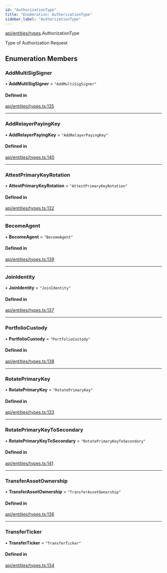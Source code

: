 ```yaml
---
id: "AuthorizationType"
title: "Enumeration: AuthorizationType"
sidebar_label: "AuthorizationType"
---
```


[api/entities/types](../../../../../modules/API/Entities/Types/Types.md).AuthorizationType

Type of Authorization Request

## Enumeration Members

### AddMultiSigSigner

• **AddMultiSigSigner** = ``"AddMultiSigSigner"``

#### Defined in

[api/entities/types.ts:135](https://github.com/PolymeshAssociation/polymesh-sdk/blob/fbf6882d0/src/api/entities/types.ts#L135)

___

### AddRelayerPayingKey

• **AddRelayerPayingKey** = ``"AddRelayerPayingKey"``

#### Defined in

[api/entities/types.ts:140](https://github.com/PolymeshAssociation/polymesh-sdk/blob/fbf6882d0/src/api/entities/types.ts#L140)

___

### AttestPrimaryKeyRotation

• **AttestPrimaryKeyRotation** = ``"AttestPrimaryKeyRotation"``

#### Defined in

[api/entities/types.ts:132](https://github.com/PolymeshAssociation/polymesh-sdk/blob/fbf6882d0/src/api/entities/types.ts#L132)

___

### BecomeAgent

• **BecomeAgent** = ``"BecomeAgent"``

#### Defined in

[api/entities/types.ts:139](https://github.com/PolymeshAssociation/polymesh-sdk/blob/fbf6882d0/src/api/entities/types.ts#L139)

___

### JoinIdentity

• **JoinIdentity** = ``"JoinIdentity"``

#### Defined in

[api/entities/types.ts:137](https://github.com/PolymeshAssociation/polymesh-sdk/blob/fbf6882d0/src/api/entities/types.ts#L137)

___

### PortfolioCustody

• **PortfolioCustody** = ``"PortfolioCustody"``

#### Defined in

[api/entities/types.ts:138](https://github.com/PolymeshAssociation/polymesh-sdk/blob/fbf6882d0/src/api/entities/types.ts#L138)

___

### RotatePrimaryKey

• **RotatePrimaryKey** = ``"RotatePrimaryKey"``

#### Defined in

[api/entities/types.ts:133](https://github.com/PolymeshAssociation/polymesh-sdk/blob/fbf6882d0/src/api/entities/types.ts#L133)

___

### RotatePrimaryKeyToSecondary

• **RotatePrimaryKeyToSecondary** = ``"RotatePrimaryKeyToSecondary"``

#### Defined in

[api/entities/types.ts:141](https://github.com/PolymeshAssociation/polymesh-sdk/blob/fbf6882d0/src/api/entities/types.ts#L141)

___

### TransferAssetOwnership

• **TransferAssetOwnership** = ``"TransferAssetOwnership"``

#### Defined in

[api/entities/types.ts:136](https://github.com/PolymeshAssociation/polymesh-sdk/blob/fbf6882d0/src/api/entities/types.ts#L136)

___

### TransferTicker

• **TransferTicker** = ``"TransferTicker"``

#### Defined in

[api/entities/types.ts:134](https://github.com/PolymeshAssociation/polymesh-sdk/blob/fbf6882d0/src/api/entities/types.ts#L134)
